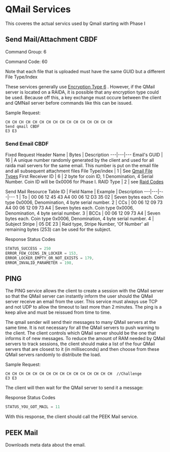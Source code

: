 # QMail Services
This coveres the actual servics used by Qmail starting with Phase I

## Send Mail/Attachment CBDF
Command Group: 6

Command Code: 60

Note that each file that is uploaded must have the same GUID but a different File Type/Index

These services generally use [Encryption Type 6](https://github.com/worthingtonse/client-prompts/blob/main/CONTEXT/request-header-format-for-256-bit-encryption.md#encryption-type-6) . However, if the QMail server is located on a RAIDA, it is possible that any encryption type could be used. Because off this, a key exchange must occure between the client and QMNail server before commands like this can be issued. 

Sample Request:
```
CH CH CH CH CH CH CH CH CH CH CH CH CH CH CH CH
Send qmail CBDF
E3 E3
```

### Send Email CBDF
Fixed Request Header
Name | Bytes | Description
---|---|---
Email's GUID | 16 | A unique number randomly generated by the client and used for all raida mail servers for the same email. This number is put on the email file and all subsequent attachment files
File Type/index | 1 | See [Qmail File Types](https://github.com/worthingtonse/client-prompts/blob/main/Ideas%20In%20Progress/QMAIL/file-types.md#qmail-file-types)
First Receiver ID | 6 | 2 byte for coin ID, 1 Denomination, 4 Serial Number. Coin ID will be 0x0006 for Phase I. 
RAID Type | 2 | see [Raid Codes](raid-codes.md)

Send Mail Resource Table
ID | Field Name | Example | Description
---|---|---|---
1 | To | 00 06 12 45 43 A4 00 06 12 D3 35 02 | Seven bytes each. Coin type 0x0006, Denomination, 4 byte serial number. 
2 | CCs | 00 06 12 09 73 A4 00 06 12 09 73 A4  | Seven bytes each. Coin type 0x0006, Denomination, 4 byte serial number. 
3 | BCCs | 00 06 12 09 73 A4  | Seven bytes each. Coin type 0x0006, Denomination, 4 byte serial number. 
4 | Subject Stripe | 05 DE 23 | Raid type, Stripe Number, 'Of Number' all remaining bytes (253) can be used for the subject. 

Response Status Codes
```C
STATUS_SUCCESS = 250
ERROR_FEW_COINS_IN_LOCKER = 153,
ERROR_LOCKER_EMPTY_OR_NOT_EXISTS = 179,
ERROR_INVALID_PARAMETER = 198,
```


## PING
The PING service allows the client to create a session with the QMail server so that the QMail server can instantly  inform the user should the QMail server receive an email from the user. This service must always use TCP and not UDP to allow the timeout to last more than 2 minutes. The ping is a keep alive and must be reissued from time to time. 

The qmail sender will send their messages to many QMail servers at the same time. It is not necessary for all the QMail servers to push warning to the client. The client controls which QMail server should be the one that informs it of new messages. To reduce the amount of RAM needed by QMail servers to track sessions, the client should make a list of the four QMail servers that are closest to it (in milliseconds) and then choose from these QMail servers randomly to distribute the load. 

Sample Request:
```
CH CH CH CH CH CH CH CH CH CH CH CH CH CH CH CH  //Challenge
E3 E3
```

The client will then wait for the QMail server to send it a message:

Response Status Codes
```C
STATUS_YOU_GOT_MAIL = 11
```
With this response, the client should call the PEEK Mail service. 

## PEEK Mail
Downloads meta data about the email. 
